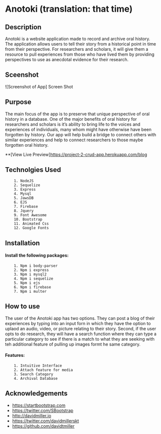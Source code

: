 # Anotoki (translation: that time)

## Description
Anotoki is a website application made to record and archive oral history. The application allows users to tell their story from a historical point in time from their perspective. For researchers and scholars, it will give them a resource to pull experiences from those who have lived them by providing perspectives to use as anecdotal evidence for their research.

## Sceenshot
![Screenshot of App] Screen Shot

## Purpose
 The main focus of the app is to preserve that unique perspective of oral history in a database. One of the major benefits of oral history for researchers and scholars is it’s ability to bring life to the voices and experiences of individuals, many whom might have otherwise have been forgotten by history. Our app will help build a bridge to connect others with similar experiences and help to connect researchers to those maybe forgotten oral history.

**[View Live Preview]https://project-2-crud-app.herokuapp.com/blog

## Technolgies Used

        1. NodeJS
        2. Sequelize 
        3. Express 
        4. Mysql 
        5. JawsDB  
        6. EJS  
        7. Firebase 
        8. Jquery 
        9. Font Awesome 
        10. Bootstrap
        11. Animated Css 
        12. Google Fonts


## Installation

#### Install the following packages:
        
        1. Npm i body-parser
        2. Npm i express
        3. Npm i mysql2
        4. Npm i sequelize
        5. Npm i ejs
        6. Npm i firebase
        7. Npm i multer

## How to use
The user of the Anotoki app has two options. They can post a blog of their experiences by typing into an input forn in which they have the option to uplaod an audio, video, or picture relating to their story. Second, if the user opts to do research, they will have a search function where they can type a particular category to see if there is a match to what they are seeking with teh additional feature of pulling up images formt he same category.

#### Features:
        
        1. Intuitive Interface
        2. Attach feature for media
        3. Search Category
        4. Archival Database
       

## Acknowledgements

* https://startbootstrap.com
* https://twitter.com/SBootstrap
* http://davidmiller.io
* https://twitter.com/davidmillerskt
* https://github.com/davidtmiller













